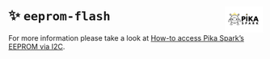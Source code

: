 <a href="https://pika-spark.io/"><img align="right" src="https://raw.githubusercontent.com/pika-spark/.github/main/logo/logo-pika-spark-bg-white.png" width="15%"></a>
:sparkles: `eeprom-flash`
=========================
For more information please take a look at [How-to access Pika Spark’s EEPROM via I2C](https://pika-spark.io/tutorials/how-to-access-eeprom-via-i2c/).
